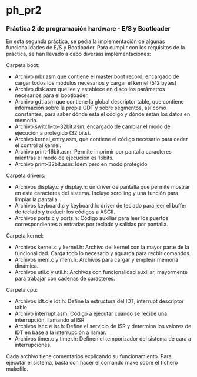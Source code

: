 # ph_pr2
### Práctica 2 de programación hardware - E/S y Bootloader

En esta segunda práctica, se pedía la implementación de algunas funcionalidades de E/S y Bootloader. 
Para cumplir con los requisitos de la práctica, se han llevado a cabo diversas implementaciones:

Carpeta boot:
- Archivo mbr.asm que contiene el master boot record, encargado de cargar todos los módulos necesarios y cargar el kernel (512 bytes)
- Archivo disk.asm que lee y establece en disco los parámetros necesarios para el bootloader.
- Archivo gdt.asm que contiene la global descriptor table, que contiene información sobre la propia GDT y sobre segmentos, así como constantes, para saber dónde está el código y dónde están los datos en memoria.
- Archivo switch-to-32bit.asm, encargado de cambiar el modo de ejecución a protegido (32 bits).
- Archivo kernel_entry.asm, que contiene el código necesario para ceder el control al kernel.
- Archivo print-16bit.asm: Permite imprimir por pantalla caracteres mientras el modo de ejecución es 16bits.
- Archivo print-32bit.asm: Ídem pero en modo protegido

Carpeta drivers:
- Archivos display.c y display.h: un driver de pantalla que permite mostrar en esta caracteres del sistema. Incluye scrolling y una función para limpiar la pantalla.
- Archivos keyboard.c y keyboard.h: driver de teclado para leer el buffer de teclado y traducir los códigos a ASCII.
- Archivos ports.c y ports.h: Código auxiliar para leer los puertos correspondientes a entradas por teclado y salidas por pantalla.

Carpeta kernel:
- Archivos kernel.c y kernel.h: Archivo del kernel con la mayor parte de la funcionalidad. Carga todo lo necesario y aguarda para recbir comandos.
- Archivos mem.c y mem.h: Archivos para cargar y emplear memoria dinámica.
- Archivos util.c y util.h: Archivos con funcionalidad auxiliar, mayormente para trabajar con cadenas de caracteres.

Carpeta cpu:
- Archivos idt.c e idt.h: Define la estructura del IDT, interrupt descriptor table
- Archivo interrupt.asm: Código a ejecutar cuando se recibe una interrupción, llamando al ISR
- Archivos isr.c e isr.h: Define el servicio de ISR y determina los valores de IDT en base a la interrupción a llamar.
- Archivos timer.c y timer.h: Definen el temporizador del sistema de cara a interrupciones.

Cada archivo tiene comentarios explicando su funcionamiento. Para ejecutar el sistema, basta con hacer el comando make sobre el fichero makefile.
